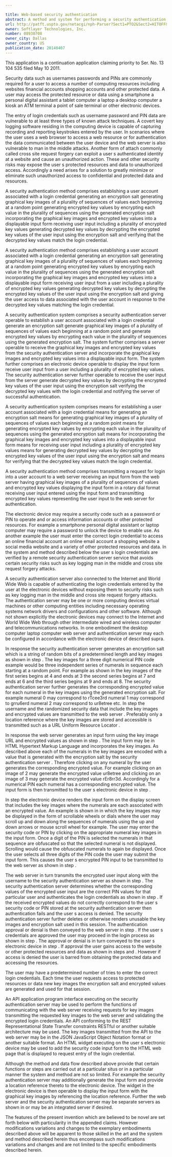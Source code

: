 ```yaml
---

title: Web-based security authentication
abstract: A method and system for performing a security authentication. A name of a user, N sequences of digits, and encrypted values respectively corresponding to the digits in the N sequences are transmitted to a destination device. Each sequence includes a same M unique digits and begins with a different digit, wherein N≧2 and M≧3. N encrypted values of the transmitted encrypted values are received, wherein an Ireceived encrypted value of the N received encrypted values corresponds to one of the digits selected by the user, at an electronic device, from a respective Isequence of the N sequences (I=1, 2, . . . , N). N digits respectively corresponding to the received N encrypted values are determined. The determined N digits form a number matching a PIN associated with the name of the user, which authenticates the user to access a resource.
url: http://patft.uspto.gov/netacgi/nph-Parser?Sect1=PTO2&Sect2=HITOFF&p=1&u=%2Fnetahtml%2FPTO%2Fsearch-adv.htm&r=1&f=G&l=50&d=PALL&S1=08930708&OS=08930708&RS=08930708
owner: Softlayer Technologies, Inc.
number: 08930708
owner_city: Dallas
owner_country: US
publication_date: 20140407
---
```

This application is a continuation application claiming priority to Ser. No. 13 104 535 filed May 10 2011.

Security data such as usernames passwords and PINs are commonly required for a user to access a number of computing resources including websites financial accounts shopping accounts and other protected data. A user may access the protected resource or data using a smartphone a personal digital assistant a tablet computer a laptop a desktop computer a kiosk an ATM terminal a point of sale terminal or other electronic devices.

The entry of login credentials such as username password and PIN data are vulnerable to at least three types of known attack techniques. A covert key logging software residing in the computing device is capable of capturing recording and reporting keystrokes entered by the user. In scenarios where the user uses a web browser to access a web resource or for authentication the data communicated between the user device and the web server is also vulnerable to man in the middle attacks. Another form of attach commonly called cross site request forgery can exploit a user s authenticated identity at a website and cause an unauthorized action. These and other security risks may expose the user s protected resources and data to unauthorized access. Accordingly a need arises for a solution to greatly minimize or eliminate such unauthorized access to confidential and protected data and resources.

A security authentication method comprises establishing a user account associated with a login credential generating an encryption salt generating graphical key images of a plurality of sequences of values each beginning at a random point generating encrypted key values by encrypting each value in the plurality of sequences using the generated encryption salt incorporating the graphical key images and encrypted key values into a displayable input form receiving user input including a plurality of encrypted key values generating decrypted key values by decrypting the encrypted key values of the user input using the encryption salt and verifying that the decrypted key values match the login credential.

A security authentication method comprises establishing a user account associated with a login credential generating an encryption salt generating graphical key images of a plurality of sequences of values each beginning at a random point generating encrypted key values by encrypting each value in the plurality of sequences using the generated encryption salt incorporating the graphical key images and encrypted key values into a displayable input form receiving user input from a user including a plurality of encrypted key values generating decrypted key values by decrypting the encrypted key values of the user input using the encryption salt and giving the user access to data associated with the user account in response to the decrypted key values matching the login credential.

A security authentication system comprises a security authentication server operable to establish a user account associated with a login credential generate an encryption salt generate graphical key images of a plurality of sequences of values each beginning at a random point and generate encrypted key values by encrypting each value in the plurality of sequences using the generated encryption salt. The system further comprises a server operable to receive the graphical key images and encrypted key values from the security authentication server and incorporate the graphical key images and encrypted key values into a displayable input form. The system further comprises an electronic device operable to display the input form receive user input from a user including a plurality of encrypted key values. The security authentication server further operable to receive the user input from the server generate decrypted key values by decrypting the encrypted key values of the user input using the encryption salt verifying the decrypted key values with the login credential and notifying the server of successful authentication.

A security authentication system comprises means for establishing a user account associated with a login credential means for generating an encryption salt means for generating graphical key images of a plurality of sequences of values each beginning at a random point means for generating encrypted key values by encrypting each value in the plurality of sequences using the generated encryption salt means for incorporating the graphical key images and encrypted key values into a displayable input form means for receiving user input including a plurality of encrypted key values means for generating decrypted key values by decrypting the encrypted key values of the user input using the encryption salt and means for verifying that the decrypted key values match the login credential.

A security authentication method comprises transmitting a request for login into a user account to a web server receiving an input form from the web server having graphical key images of a plurality of sequences of values and encrypted key values displaying the input form in a rotary dial format receiving user input entered using the input form and transmitting encrypted key values representing the user input to the web server for authentication.

The electronic device may require a security code such as a password or PIN to operate and or access information accounts or other protected resources. For example a smartphone personal digital assistant or laptop computer may require a password to unlock the device to enable use. As another example the user must enter the correct login credential to access an online financial account an online email account a shopping website a social media website and a variety of other protected resources and data. In the system and method described below the user s login credentials are verified by a remote security authentication server service that avoids certain security risks such as key logging man in the middle and cross site request forgery attacks.

A security authentication server also connected to the Internet and World Wide Web is capable of authenticating the login credentials entered by the user at the electronic devices without exposing them to security risks such as key logging man in the middle and cross site request forgery attacks. The authentication server may be one or more computing devices virtual machines or other computing entities including necessary operating systems network drivers and configurations and other software. Although not shown explicitly the electronic devices may connect to the Internet and World Wide Web through other intermediate wired and wireless computer and telecommunications networks. In one embodiment the desktop computer laptop computer web server and authentication server may each be configured in accordance with the electronic device of described supra.

In response the security authentication server generates an encryption salt which is a string of random bits of a predetermined length and key images as shown in step . The key images for a three digit numerical PIN code example would be three independent series of numerals in sequence each starting at a random point. For example as shown in the key images of the first series begins at 4 and ends at 3 the second series begins at 7 and ends at 6 and the third series begins at 9 and ends at 8. The security authentication server further generates the corresponding encrypted value for each numeral in the key images using the generated encryption salt. For example numeral 0 may correspond to rTcee3rd numeral 1 may correspond to grru6erd numeral 2 may correspond to ur8etree etc. In step the username and the randomized security data that include the key images and encrypted values are transmitted to the web server . Preferably only a location reference where the key images are stored and accessible is transmitted such as a URL Uniform Resource Locator .

In response the web server generates an input form using the key image URL and encrypted values as shown in step . The input form may be in HTML Hypertext Markup Language and incorporates the key images. As described above each of the numerals in the key images are encoded with a value that is generated with the encryption salt by the security authentication server . Therefore clicking on any numeral by the user generates the corresponding encrypted value. For example clicking on an image of 2 may generate the encrypted value ur8etree and clicking on an image of 3 may generate the encrypted value rEr8rr3d. Accordingly for a numerical PIN each numeral has a corresponding encrypted value. The input form is then transmitted to the user s electronic device in step .

In step the electronic device renders the input form on the display screen that includes the key images where the numerals are each associated with an encrypted value. An example is shown in in which the key images may be displayed in the form of scrollable wheels or dials where the user may scroll up and down along the sequences of numerals using the up and down arrows or mouse scroll wheel for example. The user may enter the security code or PIN by clicking on the appropriate numeral key images in the input form. Once a digit of the PIN is selected the numerals in that sequence are obfuscated so that the selected numeral is not displayed. Scrolling would cause the obfuscated numerals to again be displayed. Once the user selects all three digits of the PIN code the user may submit the input form. This causes the user s encrypted PIN input to be transmitted to the web server as shown in step .

The web server in turn transmits the encrypted user input along with the username to the security authentication server as shown in step . The security authentication server determines whether the corresponding values of the encrypted user input are the correct PIN values for that particular user and authenticates the login credentials as shown in step . If the received encrypted values do not correctly correspond to the user s security code or PIN stored at the security authentication server then authentication fails and the user s access is denied. The security authentication server further deletes or otherwise renders unusable the key images and encryption salt used in this session. The authentication approval or denial is then conveyed to the web server in step . If the user s credentials are approved the user may proceed in the login process as shown in step . The approval or denial is in turn conveyed to the user s electronic device in step . If approval the user gains access to the website or other protected resources and data as shown in steps and . However if access is denied the user is barred from obtaining the protected data and accessing the resources.

The user may have a predetermined number of tries to enter the correct login credentials. Each time the user requests access to protected resources or data new key images the encryption salt and encrypted values are generated and used for that session.

An API application program interface executing on the security authentication server may be used to perform the functions of communicating with the web server receiving requests for key images transmitting the requested key images to the web server and validating the encrypted login credentials. An API conforming to the REST Representational State Transfer constraints RESTful or another suitable architecture may be used. The key images transmitted from the API to the web server may be in the JSON JavaScript Object Notation format or another suitable format. An HTML widget executing on the user s electronic device may be used to add the security code input form to the HTML web page that is displayed to request entry of the login credential.

Although the method and data flow described above provide that certain functions or steps are carried out at a particular situs or in a particular manner the system and method are not so limited. For example the security authentication server may additionally generate the input form and provide a location reference thereto to the electronic device. The widget in the electronic device is then operable to display the input form with the graphical key images by referencing the location reference. Further the web server and the security authentication server may be separate servers as shown in or may be an integrated server if desired.

The features of the present invention which are believed to be novel are set forth below with particularity in the appended claims. However modifications variations and changes to the exemplary embodiments described above will be apparent to those skilled in the art and the system and method described herein thus encompass such modifications variations and changes and are not limited to the specific embodiments described herein.

